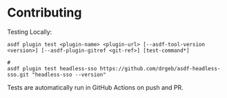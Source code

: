 # Contributing

Testing Locally:

```shell
asdf plugin test <plugin-name> <plugin-url> [--asdf-tool-version <version>] [--asdf-plugin-gitref <git-ref>] [test-command*]

#
asdf plugin test headless-sso https://github.com/drgeb/asdf-headless-sso.git "headless-sso --version"
```

Tests are automatically run in GitHub Actions on push and PR.

